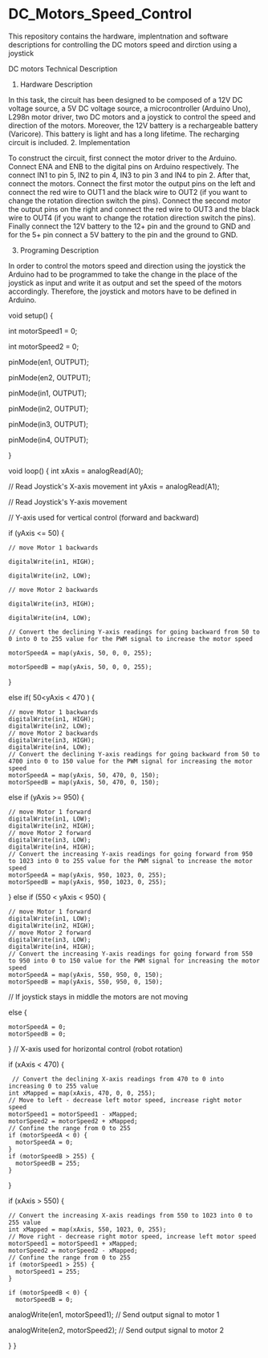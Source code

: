 # DC_Motors_Speed_Control
This repository contains the hardware, implentnation and software descriptions for controlling the DC motors speed and dirction using a joystick


DC motors Technical Description 
1.	Hardware Description


In this task, the circuit has been designed to be composed of a 12V DC voltage source, a 5V DC voltage source, a microcontroller (Arduino Uno), L298n motor driver, two DC motors and a joystick to control the speed and direction of the motors. Moreover, the 12V battery is a rechargeable battery (Varicore). This battery is light and has a long lifetime. The recharging circuit is included. 
2.	Implementation 


To construct the circuit, first connect the motor driver to the Arduino. Connect ENA and ENB to the digital pins on Arduino respectively. The connect IN1 to pin 5, IN2 to pin 4, IN3 to pin 3 and IN4 to pin 2. After that, connect the motors. Connect the first motor the  output pins on the left and connect the red wire to OUT1 and the black wire to OUT2 (if you want to change the rotation direction switch the pins). Connect the second motor the output pins on the right and connect the red wire to OUT3 and the black wire to OUT4 (if you want to change the rotation direction switch the pins). Finally connect the 12V battery to the 12+ pin and the ground to GND and for the 5+ pin connect a 5V battery to the pin and the ground to GND.

3.	Programing Description


In order to control the motors speed and direction using the joystick the Arduino had to be programmed to take the change in the place of the joystick as input and write it as output and set the speed of the motors accordingly. Therefore, the joystick and motors have to be defined in Arduino. 

void setup() {

int  motorSpeed1 = 0;

int  motorSpeed2 = 0;


  pinMode(en1, OUTPUT);
  
  pinMode(en2, OUTPUT);
  
  pinMode(in1, OUTPUT);
  
  pinMode(in2, OUTPUT);
  
  pinMode(in3, OUTPUT);
  
  pinMode(in4, OUTPUT);
  
}

void loop() {
  int xAxis = analogRead(A0); 
  
  // Read Joystick's X-axis movement
  int yAxis = analogRead(A1);
  
  // Read Joystick's Y-axis movement
  
  // Y-axis used for vertical control (forward and backward)
  
  if (yAxis <= 50) {
  
    // move Motor 1 backwards
    
    digitalWrite(in1, HIGH);
    
    digitalWrite(in2, LOW);
    
    // move Motor 2 backwards
    
    digitalWrite(in3, HIGH);
    
    digitalWrite(in4, LOW);
    
    // Convert the declining Y-axis readings for going backward from 50 to 0 into 0 to 255 value for the PWM signal to increase the motor speed
    
    motorSpeedA = map(yAxis, 50, 0, 0, 255);
    
    motorSpeedB = map(yAxis, 50, 0, 0, 255);
    
  }
                                
  else if( 50<yAxis < 470 )  {
  
    // move Motor 1 backwards
    digitalWrite(in1, HIGH);
    digitalWrite(in2, LOW);
    // move Motor 2 backwards
    digitalWrite(in3, HIGH);
    digitalWrite(in4, LOW);
    // Convert the declining Y-axis readings for going backward from 50 to 4700 into 0 to 150 value for the PWM signal for increasing the motor speed
    motorSpeedA = map(yAxis, 50, 470, 0, 150);
    motorSpeedB = map(yAxis, 50, 470, 0, 150);
    
  else if (yAxis >= 950) {
  
    // move Motor 1 forward
    digitalWrite(in1, LOW);
    digitalWrite(in2, HIGH);
    // move Motor 2 forward
    digitalWrite(in3, LOW);
    digitalWrite(in4, HIGH);
    // Convert the increasing Y-axis readings for going forward from 950 to 1023 into 0 to 255 value for the PWM signal to increase the motor speed
    motorSpeedA = map(yAxis, 950, 1023, 0, 255);
    motorSpeedB = map(yAxis, 950, 1023, 0, 255);
  }
    else if (550 < yAxis < 950) {
    
    // move Motor 1 forward
    digitalWrite(in1, LOW);
    digitalWrite(in2, HIGH);
    // move Motor 2 forward
    digitalWrite(in3, LOW);
    digitalWrite(in4, HIGH);
    // Convert the increasing Y-axis readings for going forward from 550 to 950 into 0 to 150 value for the PWM signal for increasing the motor speed
    motorSpeedA = map(yAxis, 550, 950, 0, 150);
    motorSpeedB = map(yAxis, 550, 950, 0, 150);
    
  // If joystick stays in middle the motors are not moving
  
  else {
  
    motorSpeedA = 0;
    motorSpeedB = 0;
  }
  // X-axis used for horizontal control (robot rotation)
  
   if (xAxis < 470) {
   
     // Convert the declining X-axis readings from 470 to 0 into increasing 0 to 255 value
    int xMapped = map(xAxis, 470, 0, 0, 255);
    // Move to left - decrease left motor speed, increase right motor speed
    motorSpeed1 = motorSpeed1 - xMapped;
    motorSpeed2 = motorSpeed2 + xMapped;
    // Confine the range from 0 to 255
    if (motorSpeedA < 0) {
      motorSpeedA = 0;
    }
    if (motorSpeedB > 255) {
      motorSpeedB = 255;
    }
  }
  
  if (xAxis > 550) {
  
    // Convert the increasing X-axis readings from 550 to 1023 into 0 to 255 value
    int xMapped = map(xAxis, 550, 1023, 0, 255);
    // Move right - decrease right motor speed, increase left motor speed
    motorSpeed1 = motorSpeed1 + xMapped;
    motorSpeed2 = motorSpeed2 - xMapped;
    // Confine the range from 0 to 255
    if (motorSpeed1 > 255) {
      motorSpeed1 = 255;
    }
    
    if (motorSpeedB < 0) {
      motorSpeedB = 0;
    
  analogWrite(en1, motorSpeed1); // Send output signal to motor 1
  
  analogWrite(en2, motorSpeed2); // Send output signal to motor 2
  
}
  }
